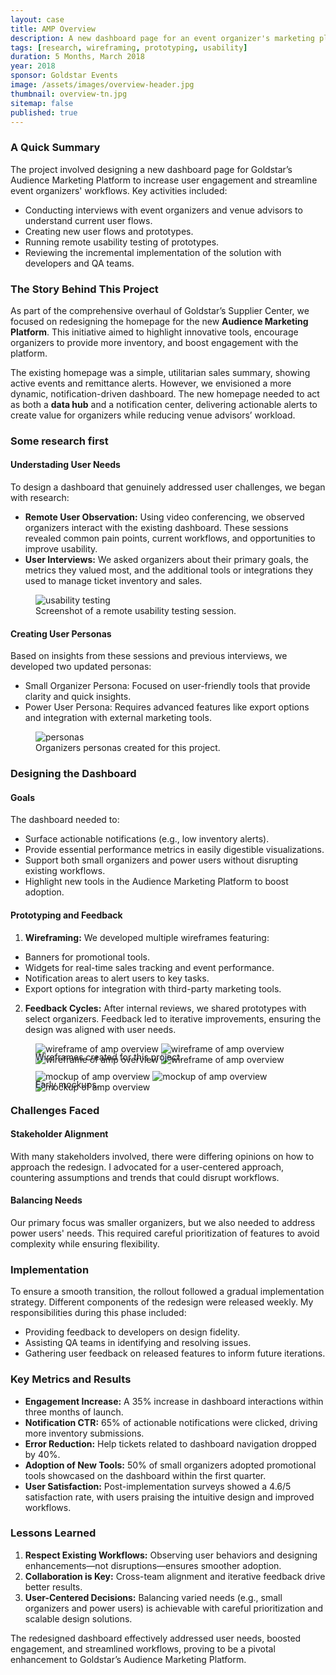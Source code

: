 ```yaml
---
layout: case
title: AMP Overview
description: A new dashboard page for an event organizer's marketing platform.
tags: [research, wireframing, prototyping, usability]
duration: 5 Months, March 2018
year: 2018
sponsor: Goldstar Events
image: /assets/images/overview-header.jpg
thumbnail: overview-tn.jpg
sitemap: false
published: true
---
```


### A Quick Summary
The project involved designing a new dashboard page for Goldstar’s Audience Marketing Platform to increase user engagement and streamline event organizers' workflows. Key activities included:

- Conducting interviews with event organizers and venue advisors to understand current user flows.
- Creating new user flows and prototypes.
- Running remote usability testing of prototypes.
- Reviewing the incremental implementation of the solution with developers and QA teams.

### The Story Behind This Project
As part of the comprehensive overhaul of Goldstar’s Supplier Center, we focused on redesigning the homepage for the new **Audience Marketing Platform**. This initiative aimed to highlight innovative tools, encourage organizers to provide more inventory, and boost engagement with the platform.

The existing homepage was a simple, utilitarian sales summary, showing active events and remittance alerts. However, we envisioned a more dynamic, notification-driven dashboard. The new homepage needed to act as both a **data hub** and a notification center, delivering actionable alerts to create value for organizers while reducing venue advisors’ workload.

### Some research first

#### Understading User Needs
To design a dashboard that genuinely addressed user challenges, we began with research:

- **Remote User Observation:** Using video conferencing, we observed organizers interact with the existing dashboard. These sessions revealed common pain points, current workflows, and opportunities to improve usability.
- **User Interviews:** We asked organizers about their primary goals, the metrics they valued most, and the additional tools or integrations they used to manage ticket inventory and sales.

<figure><img src="/assets/images/overview-test.jpg" alt="usability testing"><figcaption>Screenshot of a remote usability testing session.</figcaption></figure>

#### Creating User Personas

Based on insights from these sessions and previous interviews, we developed two updated personas:

- Small Organizer Persona: Focused on user-friendly tools that provide clarity and quick insights.
- Power User Persona: Requires advanced features like export options and integration with external marketing tools.

<figure><img src="/assets/images/overview-personas.jpg" alt="personas"><figcaption>Organizers personas created for this project.</figcaption></figure>

### Designing the Dashboard

#### Goals
The dashboard needed to:

- Surface actionable notifications (e.g., low inventory alerts).
- Provide essential performance metrics in easily digestible visualizations.
- Support both small organizers and power users without disrupting existing workflows.
- Highlight new tools in the Audience Marketing Platform to boost adoption.

#### Prototyping and Feedback
1. **Wireframing:** We developed multiple wireframes featuring:
- Banners for promotional tools.
- Widgets for real-time sales tracking and event performance.
- Notification areas to alert users to key tasks.
- Export options for integration with third-party marketing tools.
2. **Feedback Cycles:** After internal reviews, we shared prototypes with select organizers. Feedback led to iterative improvements, ensuring the design was aligned with user needs.
<figure>
  <div class="carousel" data-flickity='{ "imagesLoaded": true, "percentPosition": false }'>
    <img src="/assets/images/amp_overview_wire1.png" alt="wireframe of amp overview">
    <img src="/assets/images/amp_overview_wire2.png" alt="wireframe of amp overview">
    <img src="/assets/images/amp_overview_wire3.png" alt="wireframe of amp overview">
    <img src="/assets/images/amp_overview_wire4.png" alt="wireframe of amp overview">
  </div>
  <figcaption style="margin-top:-1.5em;">Wireframes created for this project.</figcaption>
</figure>


<figure>
  <div class="carousel" data-flickity='{ "imagesLoaded": true, "percentPosition": false }'>
    <img src="/assets/images/amp_overview_mock1.png" alt="mockup of amp overview">
    <img src="/assets/images/amp_overview_mock2.png" alt="mockup of amp overview">
    <img src="/assets/images/amp_overview_mock3.png" alt="mockup of amp overview">
  </div>
  <figcaption style="margin-top:-1.5em;">Early mockups.</figcaption>
</figure>

### Challenges Faced
#### Stakeholder Alignment
With many stakeholders involved, there were differing opinions on how to approach the redesign. I advocated for a user-centered approach, countering assumptions and trends that could disrupt workflows.

#### Balancing Needs
Our primary focus was smaller organizers, but we also needed to address power users' needs. This required careful prioritization of features to avoid complexity while ensuring flexibility.

### Implementation
To ensure a smooth transition, the rollout followed a gradual implementation strategy. Different components of the redesign were released weekly. My responsibilities during this phase included:

- Providing feedback to developers on design fidelity.
- Assisting QA teams in identifying and resolving issues.
- Gathering user feedback on released features to inform future iterations.

### Key Metrics and Results
- **Engagement Increase:** A 35% increase in dashboard interactions within three months of launch.
- **Notification CTR:** 65% of actionable notifications were clicked, driving more inventory submissions.
- **Error Reduction:** Help tickets related to dashboard navigation dropped by 40%.
- **Adoption of New Tools:** 50% of small organizers adopted promotional tools showcased on the dashboard within the first quarter.
- **User Satisfaction:** Post-implementation surveys showed a 4.6/5 satisfaction rate, with users praising the intuitive design and improved workflows.

### Lessons Learned
1. **Respect Existing Workflows:** Observing user behaviors and designing enhancements—not disruptions—ensures smoother adoption.
2. **Collaboration is Key:** Cross-team alignment and iterative feedback drive better results.
3. **User-Centered Decisions:** Balancing varied needs (e.g., small organizers and power users) is achievable with careful prioritization and scalable design solutions.

The redesigned dashboard effectively addressed user needs, boosted engagement, and streamlined workflows, proving to be a pivotal enhancement to Goldstar’s Audience Marketing Platform.

<script src="/assets/js/flickity.js"></script>
